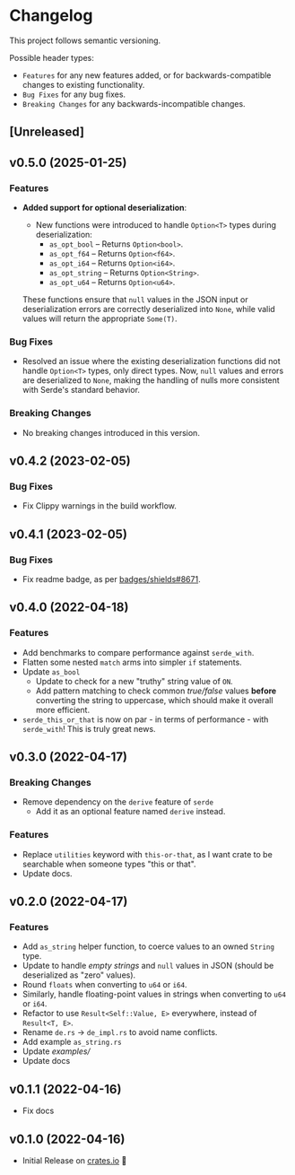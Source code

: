 # Changelog

This project follows semantic versioning.

Possible header types:

- `Features` for any new features added, or for backwards-compatible
  changes to existing functionality.
- `Bug Fixes` for any bug fixes.
- `Breaking Changes` for any backwards-incompatible changes.

## [Unreleased]

<!--
### Features
- Added a new struct `MyStruct` with the following methods:
  - `my_method()`
  - `other_method()`
-->

## v0.5.0 (2025-01-25)

### Features

- **Added support for optional deserialization**:
    - New functions were introduced to handle `Option<T>` types during deserialization:
        - `as_opt_bool` – Returns `Option<bool>`.
        - `as_opt_f64` – Returns `Option<f64>`.
        - `as_opt_i64` – Returns `Option<i64>`.
        - `as_opt_string` – Returns `Option<String>`.
        - `as_opt_u64` – Returns `Option<u64>`.

  These functions ensure that `null` values in the JSON input or deserialization errors are correctly deserialized into
  `None`,
  while valid values will
  return the appropriate `Some(T)`.

### Bug Fixes

- Resolved an issue where the existing deserialization functions did not handle `Option<T>` types, only direct types.
  Now,
  `null` values and errors are deserialized to `None`, making the handling of nulls more consistent with Serde's
  standard
  behavior.

### Breaking Changes

- No breaking changes introduced in this version.

## v0.4.2 (2023-02-05)

### Bug Fixes

* Fix Clippy warnings in the build workflow.

## v0.4.1 (2023-02-05)

### Bug Fixes

* Fix readme badge, as per [badges/shields#8671](https://github.com/badges/shields/issues/8671).

## v0.4.0 (2022-04-18)

### Features

- Add benchmarks to compare performance against `serde_with`.
- Flatten some nested `match` arms into simpler `if` statements.
- Update `as_bool`
    - Update to check for a new "truthy" string value of  `ON`.
    - Add pattern matching to check common *true/false* values **before** converting the string
      to uppercase, which should make it overall more efficient.
- `serde_this_or_that` is now on par - in terms of performance - with `serde_with`! This is
  truly great news.

## v0.3.0 (2022-04-17)

### Breaking Changes

- Remove dependency on the `derive` feature of `serde`
    - Add it as an optional feature named `derive` instead.

### Features

- Replace `utilities` keyword with `this-or-that`, as I want crate to be
  searchable when someone types "this or that".
- Update docs.

## v0.2.0 (2022-04-17)

### Features

- Add `as_string` helper function, to coerce values to an owned `String` type.
- Update to handle *empty strings* and `null` values in JSON (should be deserialized as "zero" values).
- Round `floats` when converting to `u64` or `i64`.
- Similarly, handle floating-point values in strings when converting to `u64` or `i64`.
- Refactor to use `Result<Self::Value, E>` everywhere, instead of `Result<T, E>`.
- Rename `de.rs` -> `de_impl.rs` to avoid name conflicts.
- Add example `as_string.rs`
- Update *examples/*
- Update docs

## v0.1.1 (2022-04-16)

- Fix docs

## v0.1.0 (2022-04-16)

- Initial Release on [crates.io] :tada:

[crates.io]: https://crates.io/crates/serde-this-or-that
